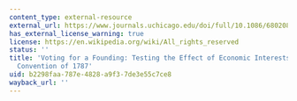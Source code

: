 ```yaml
---
content_type: external-resource
external_url: https://www.journals.uchicago.edu/doi/full/10.1086/680208
has_external_license_warning: true
license: https://en.wikipedia.org/wiki/All_rights_reserved
status: ''
title: 'Voting for a Founding: Testing the Effect of Economic Interests at the Federal
  Convention of 1787'
uid: b2298faa-787e-4828-a9f3-7de3e55c7ce8
wayback_url: ''
---
```

